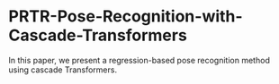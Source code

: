 # PRTR-Pose-Recognition-with-Cascade-Transformers
In this paper, we present a regression-based pose recognition method using cascade Transformers.
